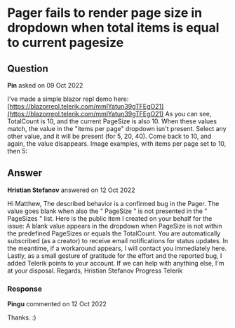 # Pager fails to render page size in dropdown when total items is equal to current pagesize

## Question

**Pin** asked on 09 Oct 2022

I've made a simple blazor repl demo here: [https://blazorrepl.telerik.com/mmlYatun39gTFEgO21](https://blazorrepl.telerik.com/mmlYatun39gTFEgO21) As you can see, TotalCount is 10, and the current PageSize is also 10. When these values match, the value in the "items per page" dropdown isn't present. Select any other value, and it will be present (for 5, 20, 40). Come back to 10, and again, the value disappears. Image examples, with items per page set to 10, then 5:

## Answer

**Hristian Stefanov** answered on 12 Oct 2022

Hi Matthew, The described behavior is a confirmed bug in the Pager. The value goes blank when also the " PageSize " is not presented in the " PageSizes " list. Here is the public item I created on your behalf for the issue: A blank value appears in the dropdown when PageSize is not within the predefined PageSizes or equals the TotalCount. You are automatically subscribed (as a creator) to receive email notifications for status updates. In the meantime, if a workaround appears, I will contact you immediately here. Lastly, as a small gesture of gratitude for the effort and the reported bug, I added Telerik points to your account. If we can help with anything else, I'm at your disposal. Regards, Hristian Stefanov Progress Telerik

### Response

**Pingu** commented on 12 Oct 2022

Thanks. :)
